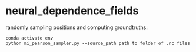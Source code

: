 # neural_dependence_fields

randomly sampling positions and computing groundtruths:
```
conda activate env
python mi_pearson_sampler.py --source_path path to folder of .nc files
```
